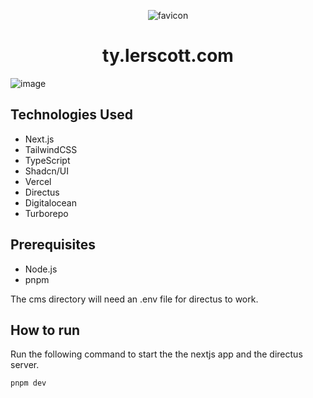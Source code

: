 <p align="center">
    <img src="https://ty.lerscott.com/favicon.ico?size=120&radius=100" alt="favicon">
</p>

<h1 align="center">
ty.lerscott.com
</h1>

![image](https://ty.lerscott.com/profile-card.png?12345)

## Technologies Used

- Next.js
- TailwindCSS
- TypeScript
- Shadcn/UI
- Vercel
- Directus
- Digitalocean
- Turborepo

## Prerequisites

- Node.js
- pnpm

The cms directory will need an .env file for directus to work.

## How to run

Run the following command to start the the nextjs app and the directus server.

```bash
pnpm dev
```

